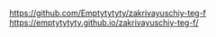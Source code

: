 https://github.com/Emptytytyty/zakrivayuschiy-teg-f
https://emptytytyty.github.io/zakrivayuschiy-teg-f/
